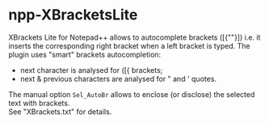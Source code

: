 # npp-XBracketsLite

XBrackets Lite for Notepad++ allows to autocomplete brackets ([{""}]) i.e. it inserts the corresponding right bracket when a left bracket is typed.
The plugin uses "smart" brackets autocompletion:
- next character is analysed for ([{ brackets;
- next & previous characters are analysed for " and ' quotes.

The manual option `Sel_AutoBr` allows to enclose (or disclose) the selected text with brackets.  
See "XBrackets.txt" for details.
